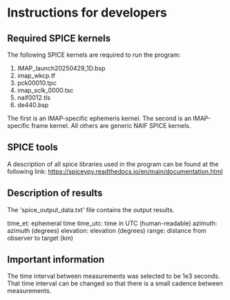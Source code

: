 # Instructions for developers

## Required SPICE kernels

The following SPICE kernels are required to run the program:

1. IMAP_launch20250429_1D.bsp
2. imap_wkcp.tf
3. pck00010.tpc
4. imap_sclk_0000.tsc
5. naif0012.tls
6. de440.bsp

The first is an IMAP-specific ephemeris kernel.
The second is an IMAP-specific frame kernel.
All others are generic NAIF SPICE kernels.

## SPICE tools

A description of all spice libraries used in the program can be found at the following link:
https://spiceypy.readthedocs.io/en/main/documentation.html

## Description of results

The 'spice_output_data.txt' file contains the output results.

time_et: ephemeral time
time_utc: time in UTC (human-readable)
azimuth: azimuth (degrees)
elevation: elevation (degrees)
range: distance from observer to target (km)

## Important information

The time interval between measurements was selected to be 1e3 seconds.
That time interval can be changed so that there is a small cadence between measurements.
